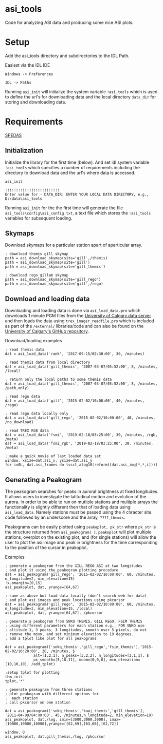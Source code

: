 # asi_tools
Code for analyzing ASI data and producing some nice ASI plots. 

# Setup

Add the asi_tools directory and subdirectories to the IDL Path.

Easiest via the IDL IDE 
```
Windows -> Preferences 

IDL -> Paths
```

Running ```asi_init``` will initialize the system variable ```!asi_tools``` which is used to define the url's for downloading data and the local directory ```data_dir``` for storing and downloading data.

# Requirements 

[SPEDAS](https://spedas.org/blog/)

## Initialization

Initialize the library for the first time (below). And set idl system variable ```!asi_tools``` which specifies a number of requirements including the directory to download data and the url's where data is accessed. 

```idl
asi_init

!!!!!!!!!!!!!!!!!!!!!!!!!
Enter value for - DATA_DIR: ENTER YOUR LOCAL DATA DIRECTORY, e.g., D:\data\asi_tools

```

Running ```asi_init``` for the the first time will generate the file ```asi_tools\config\asi_config.txt```, a text file which stores the ```!asi_tools``` variables for subsequent loading.

## Skymaps

Download skymaps for a particular station apart of aparticular array. 

```idl
; download themis gill skymap
path = asi_download_skymap(site='gill',/themis)
path = asi_download_skymap(site='gill')
path = asi_download_skymap(site='gill_themis')

; download rego gillam skymap
path = asi_download_skymap(site='gill_rego')
path = asi_download_skymap(site='gill',/rego)
```

## Download and loading data

Downloading and loading data is done via ```asi_load_data.pro``` which downloads 1 minute PGM files from the [University of Calgary data server](https://data.phys.ucalgary.ca/) and then loads the data using ```trex_imager_readfile.pro``` which is included as part of the ```/external/``` libraries/code and can also be found on the [University of Calgary's GitHub repository](https://github.com/ucalgary-aurora/trex-imager-readfile). 

Download/loading examples

```idl
; read themis data
dat = asi_load_data('rank', '2017-09-15/02:30:00', 30, /minutes)

; read themis data from local directory
dat = asi_load_data('gill_themis', '2007-03-07/05:52:00', 8, /minutes, /local)

; return only the local paths to some themis data
dat = asi_load_data('gill_themis', '2007-03-07/05:52:00', 8, /minutes, /path_only)

; read rego data
dat = asi_load_data('gill', '2015-02-02/10:00:00', 40, /minutes, /rego)

; read rego data locally only
dat = asi_load_data('gill_rego', '2015-02-02/10:00:00', 40, /minutes, /no_download)

; read TREX RGB data
dat = asi_load_data('fsmi', '2019-02-18/03:25:00', 30, /minutes, /rgb, /meta)
dat = asi_load_data('fsmi_rgb', '2019-02-18/03:25:00', 30, /minutes, /meta)

; make a quick movie of last loaded data set
window, xsize=dat.asi_x, ysize=dat.asi_y
for i=0L, dat.asi_frames do tvscl,alog10(reform((dat.asi_img[*,*,i])))
```

## Generating a Peakogram

The peakogram searches for peaks in auroral brightness at fixed longitudes. It allows users to investigate the latitudinal motion and evolution of the aurora. In order to be able to run on mutliple stations and multiple arrays the functionality is slightly different then that of loading data using ```asi_load_data```. Namely stations must be passed using the 4 chracter site code followed by an underscore and the array, ```????_themis```. 

Peakograms can be easily plotted using ```peakoplot, pk_str``` where ```pk_str``` is the structure returned from ```asi_peakogram( )```. ```peakoplot``` will plot multiple stations, overplot on the existing plot, and (for single stations) will allow the user to plot the asi image and peak in brightness for the time corresponding to the position of the cursor in peakoplot.

Examples

```idl
; generate a peakogram from the GILL REGO ASI at two longitudes
; and plot it using the peakogram plotting procedure
dat = asi_peakogram('gill_rego', '2015-02-02/10:00:00', 60, /minutes, n_longitude=2, min_elevation=15)
!x.omargin=[0,15]
asi_peakoplot, dat, yrange=[64,67]

; same as above but load data locally (don't search web for data)
; and plot asi images and peak locations using pkcursor
dat = asi_peakogram('gill_rego', '2015-02-02/10:00:00', 60, /minutes, n_longitude=2, min_elevation=15, /local)
asi_peakoplot, dat, yrange=[64,67], /pkcursor 

; generate a peakogram from SNKQ THEMIS, GILL REGO, FSIM THEMIS
; using different parameters for each station e.g., FOR SNKQ use 
; altitude 1, 3 peaks, 3 longitudes, smooth over 5 pixels, do not 
; remove the moon, and set minimum elevation to 10 degrees. 
; add a tplot like plot for all peakograms

dat = asi_peakogram(['snkq_themis','gill_rego','fsim_themis'],'2015-02-02/10:20:00', 20, /minutes, $
             alt=[1,2,1], n_peaks=[3,2,2], n_longitudes=[3,1,1], $
             px_smooth=[5,10,11], moon=[0,0,0], min_elevation=[10,10,10], /add_tplot)

;setup tplot for plotting
thm_init
tplot,'*'

; generate peakogram from three stations
; plot peakogram with different options for 
;  each station
; call pkcursor on one station

dat = asi_peakogram(['snkq_themis','kuuj_themis','gill_themis'], '2011-04-09/04:00:00', 45, /minutes,n_longitude=2, min_elevation=10)
asi_peakoplot, dat,/log, imin=[3000,3000,3000], imax=[10000,10000,10000],yrange=[[62,69],[63,68],[62,72]]

window, 0
asi_peakoplot, dat.gill_themis,/log, /pkcursor

```